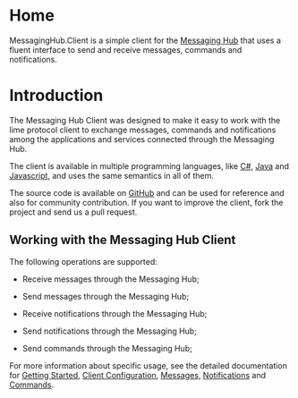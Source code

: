 # Home

MessagingHub.Client is a simple client for the [Messaging Hub](https://messaginghub.io/) that uses a fluent interface to send and receive messages, commands and notifications.

# Introduction

The Messaging Hub Client was designed to make it easy to work with the lime protocol client to exchange messages, commands and notifications among the applications and services connected through the Messaging Hub.

The client is available in multiple programming languages, like [C#](https://github.com/takenet/messaginghub-client-csharp), [Java](https://github.com/takenet/messaginghub-client-java) and [Javascript](https://github.com/takenet/messaginghub-client-js), and uses the same semantics in all of them.

The source code is available on [GitHub](https://github.com/takenet) and can be used for reference and also for community contribution. If you want to improve the client, fork the project and send us a pull request.

## Working with the Messaging Hub Client

The following operations are supported:

- Receive messages through the Messaging Hub;

- Send messages through the Messaging Hub;

- Receive notifications through the Messaging Hub;

- Send notifications through the Messaging Hub;

- Send commands through the Messaging Hub;

For more information about specific usage, see the detailed documentation for [Getting Started](http://messaginghub.io/docs/sdks/getting-started), [Client Configuration](http://messaginghub.io/docs/sdks/client-configuration), [Messages](http://messaginghub.io/docs/sdks/messages), [Notifications](http://messaginghub.io/docs/sdks/notifications) and [Commands](http://messaginghub.io/docs/sdks/commands).